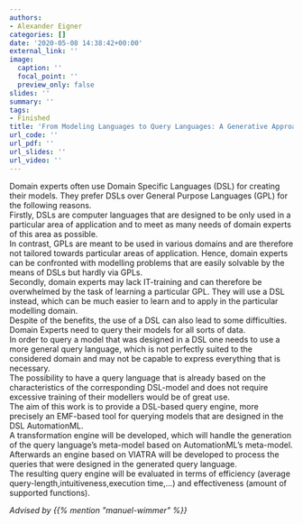 ```yaml
---
authors:
- Alexander Eigner
categories: []
date: '2020-05-08 14:38:42+00:00'
external_link: ''
image:
  caption: ''
  focal_point: ''
  preview_only: false
slides: ''
summary: ''
tags:
- Finished
title: 'From Modeling Languages to Query Languages: A Generative Approach'
url_code: ''
url_pdf: ''
url_slides: ''
url_video: ''
---
```


Domain experts often use Domain Specific Languages (DSL) for creating their models. They prefer DSLs over General Purpose Languages (GPL) for the following reasons.  
 Firstly, DSLs are computer languages that are designed to be only used in a particular area of application and to meet as many needs of domain experts of this area as possible.  
 In contrast, GPLs are meant to be used in various domains and are therefore not tailored towards particular areas of application. Hence, domain experts can be confronted with modelling problems that are easily solvable by the means of DSLs but hardly via GPLs.  
 Secondly, domain experts may lack IT-training and can therefore be overwhelmed by the task of learning a particular GPL. They will use a DSL instead, which can be much easier to learn and to apply in the particular modelling domain.  
 Despite of the benefits, the use of a DSL can also lead to some difficulties. Domain Experts need to query their models for all sorts of data.  
 In order to query a model that was designed in a DSL one needs to use a more general query language, which is not perfectly suited to the considered domain and may not be capable to express everything that is necessary.  
 The possibility to have a query language that is already based on the characteristics of the corresponding DSL-model and does not require excessive training of their modellers would be of great use.  
 The aim of this work is to provide a DSL-based query engine, more precisely an EMF-based tool for querying models that are designed in the DSL AutomationML.  
 A transformation engine will be developed, which will handle the generation of the query language’s meta-model based on AutomationML’s meta-model.  
 Afterwards an engine based on VIATRA will be developed to process the queries that were designed in the generated query language.  
 The resulting query engine will be evaluated in terms of efficiency (average query-length,intuitiveness,execution time,…) and effectiveness (amount of supported functions).

*Advised by {{% mention "manuel-wimmer" %}}*